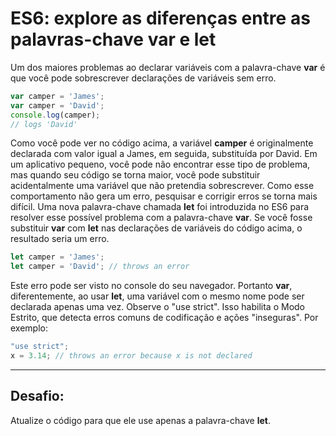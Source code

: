# ES6: explore as diferenças entre as palavras-chave var e let

Um dos maiores problemas ao declarar variáveis ​​com a palavra-chave **var** é que você pode sobrescrever declarações de variáveis ​​sem erro.

```javascript
var camper = 'James';
var camper = 'David';
console.log(camper);
// logs 'David'
```

Como você pode ver no código acima, a variável **camper** é originalmente declarada com valor igual a James, em seguida, substituída por David. Em um aplicativo pequeno, você pode não encontrar esse tipo de problema, mas quando seu código se torna maior, você pode substituir acidentalmente uma variável que não pretendia sobrescrever. Como esse comportamento não gera um erro, pesquisar e corrigir erros se torna mais difícil.
Uma nova palavra-chave chamada **let** foi introduzida no ES6 para resolver esse possível problema com a palavra-chave **var**. Se você fosse substituir **var** com **let** nas declarações de variáveis do código acima, o resultado seria um erro.

```javascript
let camper = 'James';
let camper = 'David'; // throws an error
```

Este erro pode ser visto no console do seu navegador. Portanto **var**, diferentemente, ao usar **let**, uma variável com o mesmo nome pode ser declarada apenas uma vez. Observe o "use strict". Isso habilita o Modo Estrito, que detecta erros comuns de codificação e ações "inseguras". Por exemplo:

```javascript
"use strict";
x = 3.14; // throws an error because x is not declared
```
---

## Desafio:

Atualize o código para que ele use apenas a palavra-chave **let**.

